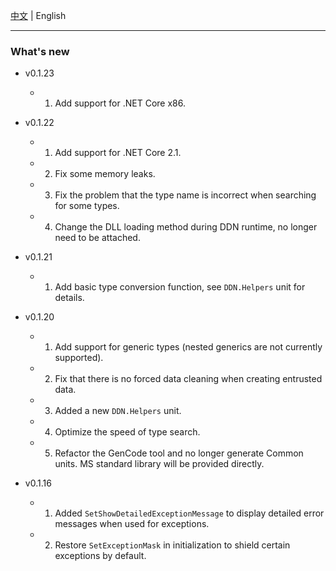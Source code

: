 [中文](NEWS-README.zh-CN.md)   | English      

-----

### What's new

* v0.1.23
   * 1. Add support for .NET Core x86.

* v0.1.22  
   * 1. Add support for .NET Core 2.1.
   * 2. Fix some memory leaks.
   * 3. Fix the problem that the type name is incorrect when searching for some types.
   * 4. Change the DLL loading method during DDN runtime, no longer need to be attached.  

* v0.1.21  
   * 1. Add basic type conversion function, see `DDN.Helpers` unit for details.

* v0.1.20  
   * 1. Add support for generic types (nested generics are not currently supported).
   * 2. Fix that there is no forced data cleaning when creating entrusted data.
   * 3. Added a new `DDN.Helpers` unit.
   * 4. Optimize the speed of type search.
   * 5. Refactor the GenCode tool and no longer generate Common units. MS standard library will be provided directly.

* v0.1.16
  * 1. Added `SetShowDetailedExceptionMessage` to display detailed error messages when used for exceptions.
  * 2. Restore `SetExceptionMask` in initialization to shield certain exceptions by default.
